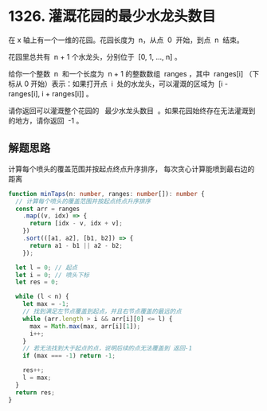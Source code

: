 # 1326. 灌溉花园的最少水龙头数目

在 x 轴上有一个一维的花园。花园长度为  n，从点  0  开始，到点  n  结束。

花园里总共有  n + 1 个水龙头，分别位于  [0, 1, ..., n] 。

给你一个整数  n  和一个长度为  n + 1 的整数数组  ranges ，其中  ranges[i] （下标从 0 开始）表示：如果打开点  i  处的水龙头，可以灌溉的区域为  [i -  ranges[i], i + ranges[i]] 。

请你返回可以灌溉整个花园的   最少水龙头数目  。如果花园始终存在无法灌溉到的地方，请你返回  -1 。

## 解题思路

计算每个喷头的覆盖范围并按起点终点升序排序，
每次贪心计算能喷到最右边的距离

```typescript
function minTaps(n: number, ranges: number[]): number {
  // 计算每个喷头的覆盖范围并按起点终点升序排序
  const arr = ranges
    .map((v, idx) => {
      return [idx - v, idx + v];
    })
    .sort(([a1, a2], [b1, b2]) => {
      return a1 - b1 || a2 - b2;
    });

  let l = 0; // 起点
  let i = 0; // 喷头下标
  let res = 0;

  while (l < n) {
    let max = -1;
    // 找到满足左节点覆盖到起点，并且右节点覆盖的最远的点
    while (arr.length > i && arr[i][0] <= l) {
      max = Math.max(max, arr[i][1]);
      i++;
    }
    // 若无法找到大于起点的点，说明后续的点无法覆盖到 返回-1
    if (max === -1) return -1;

    res++;
    l = max;
  }
  return res;
}
```
